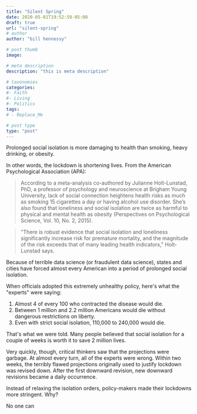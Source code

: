 ```yaml
---
title: "Silent Spring"
date: 2020-05-01T19:52:59-05:00
draft: true
url: "silent-spring"
# author
author: "bill hennessy"

# post thumb
image: 

# meta description
description: "this is meta description"

# taxonomies
categories: 
#- Faith
#- Living
#- Politics
tags:
# - Replace_Me

# post type
type: "post"
---
```


Prolonged social isolation is more damaging to health than smoking, heavy drinking, or obesity.

In other words, the lockdown is shortening lives. From the American Psychological Association (APA):

> According to a meta-analysis co-authored by Julianne Holt-Lunstad, PhD, a professor of psychology and neuroscience at Brigham Young University, lack of social connection heightens health risks as much as smoking 15 cigarettes a day or having alcohol use disorder. She’s also found that loneliness and social isolation are twice as harmful to physical and mental health as obesity (Perspectives on Psychological Science, Vol. 10, No. 2, 2015).

> "There is robust evidence that social isolation and loneliness significantly increase risk for premature mortality, and the magnitude of the risk exceeds that of many leading health indicators," Holt­Lunstad says.

Because of terrible data science (or fraudulent data science), states and cities have forced almost every American into a period of prolonged social isolation. 

When officials adopted this extremely unhealthy policy, here's what the "experts" were saying:

1. Almost 4 of every 100 who contracted the disease would die.
2. Between 1 million and 2.2 million Americans would die without dangerous restrictions on liberty.
3. Even with strict social isolation, 110,000 to 240,000 would die. 

That's what we were told. Many people believed that social isolation for a couple of weeks is worth it to save 2 million lives. 

Very quickly, though, critical thinkers saw that the projections were garbage. At almost every turn, all of the experts were wrong. Within two weeks, the terribly flawed projections originally used to justify lockdown was revised down. After the first downward revision, new downward revisions became a daily occurrence. 

Instead of relaxing the isolation orders, policy-makers made their lockdowns more stringent. Why? 

No one can